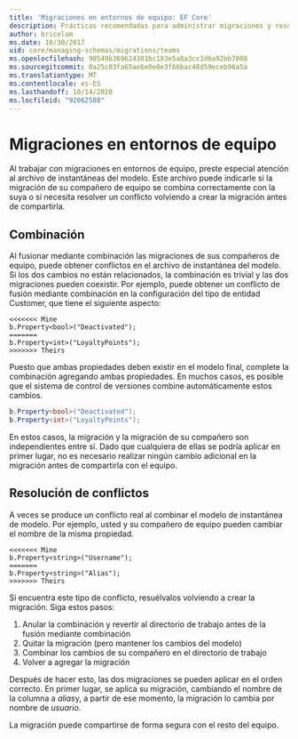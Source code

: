 ```yaml
---
title: 'Migraciones en entornos de equipo: EF Core'
description: Prácticas recomendadas para administrar migraciones y resolver conflictos en entornos de equipo con Entity Framework Core
author: bricelam
ms.date: 10/30/2017
uid: core/managing-schemas/migrations/teams
ms.openlocfilehash: 90549b369624301bc183e5a8a3cc1d6a92bb7008
ms.sourcegitcommit: 0a25c03fa65ae6e0e0e3f66bac48d59eceb96a5a
ms.translationtype: MT
ms.contentlocale: es-ES
ms.lasthandoff: 10/14/2020
ms.locfileid: "92062508"
---
```

# <a name="migrations-in-team-environments"></a>Migraciones en entornos de equipo

Al trabajar con migraciones en entornos de equipo, preste especial atención al archivo de instantáneas del modelo. Este archivo puede indicarle si la migración de su compañero de equipo se combina correctamente con la suya o si necesita resolver un conflicto volviendo a crear la migración antes de compartirla.

## <a name="merging"></a>Combinación

Al fusionar mediante combinación las migraciones de sus compañeros de equipo, puede obtener conflictos en el archivo de instantánea del modelo. Si los dos cambios no están relacionados, la combinación es trivial y las dos migraciones pueden coexistir. Por ejemplo, puede obtener un conflicto de fusión mediante combinación en la configuración del tipo de entidad Customer, que tiene el siguiente aspecto:

```output
<<<<<<< Mine
b.Property<bool>("Deactivated");
=======
b.Property<int>("LoyaltyPoints");
>>>>>>> Theirs
```

Puesto que ambas propiedades deben existir en el modelo final, complete la combinación agregando ambas propiedades. En muchos casos, es posible que el sistema de control de versiones combine automáticamente estos cambios.

```csharp
b.Property<bool>("Deactivated");
b.Property<int>("LoyaltyPoints");
```

En estos casos, la migración y la migración de su compañero son independientes entre sí. Dado que cualquiera de ellas se podría aplicar en primer lugar, no es necesario realizar ningún cambio adicional en la migración antes de compartirla con el equipo.

## <a name="resolving-conflicts"></a>Resolución de conflictos

A veces se produce un conflicto real al combinar el modelo de instantánea de modelo. Por ejemplo, usted y su compañero de equipo pueden cambiar el nombre de la misma propiedad.

```output
<<<<<<< Mine
b.Property<string>("Username");
=======
b.Property<string>("Alias");
>>>>>>> Theirs
```

Si encuentra este tipo de conflicto, resuélvalos volviendo a crear la migración. Siga estos pasos:

1. Anular la combinación y revertir al directorio de trabajo antes de la fusión mediante combinación
2. Quitar la migración (pero mantener los cambios del modelo)
3. Combinar los cambios de su compañero en el directorio de trabajo
4. Volver a agregar la migración

Después de hacer esto, las dos migraciones se pueden aplicar en el orden correcto. En primer lugar, se aplica su migración, cambiando el nombre de la columna a *alias*y, a partir de ese momento, la migración lo cambia por nombre de *usuario*.

La migración puede compartirse de forma segura con el resto del equipo.
